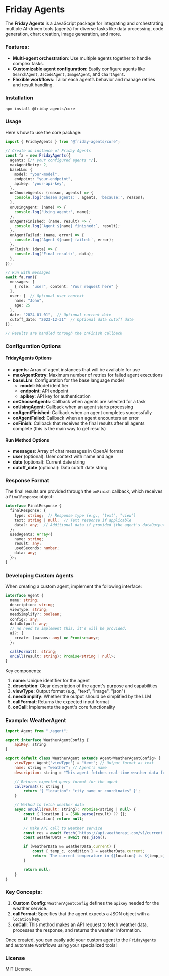 # Friday Agents

The **Friday Agents** is a JavaScript package for integrating and orchestrating multiple AI-driven tools (agents) for diverse tasks like data processing, code generation, chart creation, image generation, and more.

### Features:

- **Multi-agent orchestration**: Use multiple agents together to handle complex tasks.
- **Customizable agent configuration**: Easily configure agents like `SearchAgent`, `JsCodeAgent`, `ImageAgent`, and `ChartAgent`.
- **Flexible workflows**: Tailor each agent’s behavior and manage retries and result handling.

### Installation

```bash
npm install @friday-agents/core
```

### Usage

Here's how to use the core package:

```typescript
import { FridayAgents } from "@friday-agents/core";

// Create an instance of Friday Agents
const fa = new FridayAgents({
  agents: [/* your configured agents */],
  maxAgentRetry: 2,
  baseLLm: {
    model: "your-model",
    endpoint: "your-endpoint",
    apikey: "your-api-key",
  },
  onChooseAgents: (reason, agents) => {
    console.log('Chosen agents:', agents, 'because:', reason);
  },
  onUsingAgent: (name) => {
    console.log('Using agent:', name);
  },
  onAgentFinished: (name, result) => {
    console.log(`Agent ${name} finished:`, result);
  },
  onAgentFailed: (name, error) => {
    console.log(`Agent ${name} failed:`, error);
  },
  onFinish: (data) => {
    console.log('Final result:', data);
  },
});

// Run with messages
await fa.run({
  messages: [
    { role: "user", content: "Your request here" }
  ],
  user: {  // Optional user context
    name: "John",
    age: 25
  },
  date: "2024-01-01",  // Optional current date
  cutoff_date: "2023-12-31"  // Optional data cutoff date
});

// Results are handled through the onFinish callback
```

### Configuration Options

#### FridayAgents Options

- **agents**: Array of agent instances that will be available for use
- **maxAgentRetry**: Maximum number of retries for failed agent executions
- **baseLLm**: Configuration for the base language model
  - **model**: Model identifier
  - **endpoint**: API endpoint
  - **apikey**: API key for authentication
- **onChooseAgents**: Callback when agents are selected for a task
- **onUsingAgent**: Callback when an agent starts processing
- **onAgentFinished**: Callback when an agent completes successfully
- **onAgentFailed**: Callback when an agent encounters an error
- **onFinish**: Callback that receives the final results after all agents complete (this is the main way to get results)

#### Run Method Options

- **messages**: Array of chat messages in OpenAI format
- **user** (optional): User context with name and age
- **date** (optional): Current date string
- **cutoff_date** (optional): Data cutoff date string

### Response Format

The final results are provided through the `onFinish` callback, which receives a `FinalResponse` object:

```typescript
interface FinalResponse {
  finalResponse: {
    type: string;  // Response type (e.g., "text", "view")
    text: string | null;  // Text response if applicable
    data?: any;  // Additional data if provided (the agent's dataOutput)
  };
  usedAgents: Array<{
    name: string;
    result: any;
    usedSeconds: number;
    data: any;
  }>;
}
```

### Developing Custom Agents

When creating a custom agent, implement the following interface:

```typescript
interface Agent {
  name: string;
  description: string;
  viewType: string;
  needSimplify?: boolean;
  config?: any;
  dataOutput?: any;
  // no need to implement this, it's will be provided.
  ai?: {
    create: (params: any) => Promise<any>;
  };

  callFormat(): string;
  onCall(result: string): Promise<string | null>;
}
```

Key components:

1. **name**: Unique identifier for the agent
2. **description**: Clear description of the agent's purpose and capabilities
3. **viewType**: Output format (e.g., "text", "image", "json")
4. **needSimplify**: Whether the output should be simplified by the LLM
5. **callFormat**: Returns the expected input format
6. **onCall**: Implements the agent's core functionality

### Example: WeatherAgent

```javascript
import Agent from "./agent";

export interface WeatherAgentConfig {
    apiKey: string
}

export default class WeatherAgent extends Agent<WeatherAgentConfig> {
    viewType: Agent['viewType'] = "text"; // Output format as text
    name: string = "weather"; // Agent's name
    description: string = "This agent fetches real-time weather data for a given location.";

    // Returns expected query format for the agent
    callFormat(): string {
        return '{ "location": "city name or coordinates" }';
    }

    // Method to fetch weather data
    async onCall(result: string): Promise<string | null> {
        const { location } = JSON.parse(result) ?? {};
        if (!location) return null;

        // Make API call to weather service
        const res = await fetch(`https://api.weatherapi.com/v1/current.json?key=${this.config.apiKey}&q=${location}`);
        const weatherData = await res.json();

        if (weatherData && weatherData.current) {
            const { temp_c, condition } = weatherData.current;
            return `The current temperature in ${location} is ${temp_c}°C with ${condition.text}.`;
        }

        return null;
    }
}
```

### Key Concepts:

1. **Custom Config**: `WeatherAgentConfig` defines the `apiKey` needed for the weather service.
2. **callFormat**: Specifies that the agent expects a JSON object with a `location` key.
3. **onCall**: This method makes an API request to fetch weather data, processes the response, and returns the weather information.

Once created, you can easily add your custom agent to the `FridayAgents` and automate workflows using your specialized tools!

### License

MIT License.
